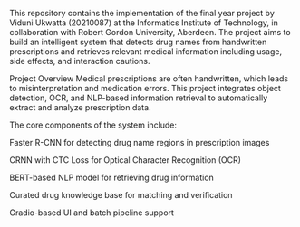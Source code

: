This repository contains the implementation of the final year project by Viduni Ukwatta (20210087) at the Informatics Institute of Technology, in collaboration with Robert Gordon University, Aberdeen. The project aims to build an intelligent system that detects drug names from handwritten prescriptions and retrieves relevant medical information including usage, side effects, and interaction cautions.

Project Overview
Medical prescriptions are often handwritten, which leads to misinterpretation and medication errors. This project integrates object detection, OCR, and NLP-based information retrieval to automatically extract and analyze prescription data.

The core components of the system include:

Faster R-CNN for detecting drug name regions in prescription images

CRNN with CTC Loss for Optical Character Recognition (OCR)

BERT-based NLP model for retrieving drug information

Curated drug knowledge base for matching and verification

Gradio-based UI and batch pipeline support

